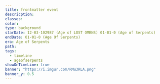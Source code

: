 ```yaml
---
title: frontmatter event
descricption: 
classes: 
color: 
type: background
starDate: 12-03-102987 (Age of LOST OMENS) 01-01-0 (Age of Serpents)
endDate: 01-01-0 (Age Of Serpents)
era: Age of Serpents
path: 
tags:
  - timeline
  - ageofserpents
showOnTimeLine: true
banner: "https://i.imgur.com/RMu3RLA.png"
banner_y: 0.5
---
```

